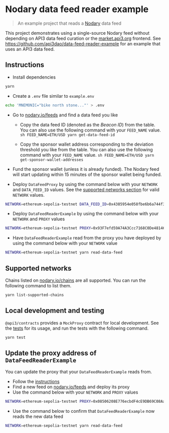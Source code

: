 # Nodary data feed reader example

> An example project that reads a [Nodary](https://nodary.io/) data feed

This project demonstrates using a single-source Nodary feed without depending on API3 data feed curation or the [market.api3.org](https://market.api3.org) frontend.
See https://github.com/api3dao/data-feed-reader-example for an example that uses an API3 data feed.

## Instructions

- Install dependencies

```sh
yarn
```

- Create a `.env` file similar to `example.env`

```sh
echo 'MNEMONIC="bike north stone..."' > .env
```

- Go to [nodary.io/feeds](https://nodary.io/feeds) and find a data feed you like

  - Copy the data feed ID (denoted as the _Beacon ID_) from the table.
    You can also use the following command with your `FEED_NAME` value.
    `sh
    FEED_NAME=ETH/USD yarn get-data-feed-id
    `

  - Copy the sponsor wallet address corresponding to the deviation threshold you like from the table.
    You can also use the following command with your `FEED_NAME` value.
    `sh
    FEED_NAME=ETH/USD yarn get-sponsor-wallet-addresses
    `

- Fund the sponsor wallet (unless it is already funded).
  The Nodary feed will start updating within 15 minutes of the sponsor wallet being funded.

- Deploy `DataFeedProxy` by using the command below with your `NETWORK` and `DATA_FEED_ID` values.
  See the [supported networks section](#supported-networks) for valid `NETWORK` values.

```sh
NETWORK=ethereum-sepolia-testnet DATA_FEED_ID=0x4385954e058fbe6b6a744f32a4f89d67aad099f8fb8b23e7ea8dd366ae88151d yarn deploy-data-feed-proxy
```

- Deploy `DataFeedReaderExample` by using the command below with your `NETWORK` and `PROXY` values

```sh
NETWORK=ethereum-sepolia-testnet PROXY=0x93F7efd59A74A3Ccc7168C0De481461e5Bd9518c yarn deploy
```

- Have `DataFeedReaderExample` read from the proxy you have deployed by using the command below with your `NETWORK` value

```sh
NETWORK=ethereum-sepolia-testnet yarn read-data-feed
```

## Supported networks

Chains listed on [nodary.io/chains](https://nodary.io/chains) are all supported.
You can run the following command to list them.

```sh
yarn list-supported-chains
```

## Local development and testing

`@api3/contracts` provides a `MockProxy` contract for local development.
See the [tests](./test/DataFeedReaderExample.sol.js) for its usage, and run the tests with the following command.

```sh
yarn test
```

## Update the proxy address of `DataFeedReaderExample`

You can update the proxy that your `DataFeedReaderExample` reads from.

- Follow the [instructions](#instructions)
- Find a new feed on [nodary.io/feeds](https://nodary.io/feeds) and deploy its proxy
- Use the command below with your `NETWORK` and `PROXY` values

```sh
NETWORK=ethereum-sepolia-testnet PROXY=0x08506208E776ecbdF4cE9DB69C08Aa90A06825C0 yarn update-proxy
```

- Use the command below to confirm that `DataFeedReaderExample` now reads the new data feed

```sh
NETWORK=ethereum-sepolia-testnet yarn read-data-feed
```
